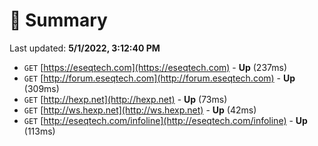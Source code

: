 # 📖 Summary
Last updated: **5/1/2022, 3:12:40 PM**

- `GET` [https://eseqtech.com](https://eseqtech.com) - **Up** (237ms)
- `GET` [http://forum.eseqtech.com](http://forum.eseqtech.com) - **Up** (309ms)
- `GET` [http://hexp.net](http://hexp.net) - **Up** (73ms)
- `GET` [http://ws.hexp.net](http://ws.hexp.net) - **Up** (42ms)
- `GET` [http://eseqtech.com/infoline](http://eseqtech.com/infoline) - **Up** (113ms)
